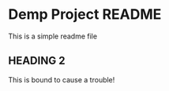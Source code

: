 

# Demp Project README

This is a simple readme file

## HEADING 2

This is bound to cause a trouble!
